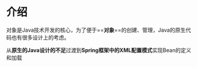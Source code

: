# 介绍

​	对象是Java技术开发的核心，为了便于==**对象**==的创建、管理，Java的原生代码也有很多设计上的考虑。

​	从**原生的Java设计的不足**过渡到**Spring框架中的XML配置模式**实现Bean的定义和加载